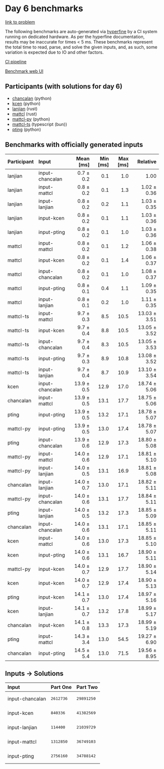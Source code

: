 # Day 6 benchmarks

[link to problem](https://adventofcode.com/2023/day/6)

The following benchmarks are auto-generated via
[hyperfine](https://github.com/sharkdp/hyperfine) by a CI system running on
dedicated hardware. As per the hyperfine documentation, results may be
inaccurate for times < 5 ms. These benchmarks represent the total time to read,
parse, and solve the given inputs, and, as such, some variation is expected due
to IO and other factors.

[CI pipeline](http://ci.papercode.net:8080/teams/main/pipelines/aoc2023)

[Benchmark web UI](https://aoc.ancalagon.black)


## Participants (with solutions for day 6)

- [chancalan](https://github.com/chancalan/aoc2023) (python)
- [kcen](https://github.com/kcen/aoc2023) (python)
- [lanjian](https://github.com/lanjian/aoc-2023) (rust)
- [mattcl](https://github.com/mattcl/aoc2023) (rust)
- [mattcl-py](https://github.com/mattcl/aoc2023-py) (python)
- [mattcl-ts](https://github.com/mattcl/aoc2023-js) (typescript (bun))
- [pting](https://github.com/pting/aoc2023) (python)


## Benchmarks with officially generated inputs

| Participant | Input | Mean [ms] | Min [ms] | Max [ms] | Relative |
|:---|:---|---:|---:|---:|---:|
| lanjian | input-chancalan | 0.7 ± 0.2 | 0.1 | 1.0 | 1.00 |
| lanjian | input-mattcl | 0.8 ± 0.2 | 0.1 | 1.3 | 1.02 ± 0.36 |
| lanjian | input-lanjian | 0.8 ± 0.2 | 0.2 | 1.1 | 1.03 ± 0.35 |
| lanjian | input-kcen | 0.8 ± 0.2 | 0.1 | 1.1 | 1.03 ± 0.36 |
| lanjian | input-pting | 0.8 ± 0.2 | 0.1 | 1.0 | 1.03 ± 0.36 |
| mattcl | input-mattcl | 0.8 ± 0.2 | 0.1 | 1.2 | 1.06 ± 0.38 |
| mattcl | input-kcen | 0.8 ± 0.2 | 0.1 | 1.4 | 1.06 ± 0.37 |
| mattcl | input-chancalan | 0.8 ± 0.2 | 0.1 | 1.0 | 1.08 ± 0.37 |
| mattcl | input-pting | 0.8 ± 0.1 | 0.4 | 1.1 | 1.09 ± 0.35 |
| mattcl | input-lanjian | 0.8 ± 0.1 | 0.2 | 1.0 | 1.11 ± 0.35 |
| mattcl-ts | input-mattcl | 9.7 ± 0.3 | 8.5 | 10.5 | 13.03 ± 3.51 |
| mattcl-ts | input-kcen | 9.7 ± 0.4 | 8.8 | 10.5 | 13.05 ± 3.52 |
| mattcl-ts | input-chancalan | 9.7 ± 0.4 | 8.3 | 10.5 | 13.05 ± 3.53 |
| mattcl-ts | input-pting | 9.7 ± 0.3 | 8.9 | 10.8 | 13.08 ± 3.52 |
| mattcl-ts | input-lanjian | 9.7 ± 0.4 | 8.7 | 10.9 | 13.10 ± 3.54 |
| kcen | input-chancalan | 13.9 ± 0.5 | 12.9 | 17.0 | 18.74 ± 5.06 |
| chancalan | input-mattcl | 13.9 ± 0.5 | 13.1 | 17.7 | 18.75 ± 5.06 |
| pting | input-pting | 13.9 ± 0.5 | 13.2 | 17.1 | 18.78 ± 5.07 |
| mattcl-py | input-pting | 13.9 ± 0.5 | 13.0 | 17.4 | 18.78 ± 5.07 |
| pting | input-chancalan | 13.9 ± 0.6 | 12.9 | 17.3 | 18.80 ± 5.08 |
| mattcl-py | input-mattcl | 14.0 ± 0.6 | 12.9 | 17.1 | 18.81 ± 5.10 |
| mattcl-py | input-lanjian | 14.0 ± 0.5 | 13.1 | 16.9 | 18.81 ± 5.08 |
| chancalan | input-lanjian | 14.0 ± 0.7 | 13.0 | 17.1 | 18.82 ± 5.11 |
| mattcl-py | input-chancalan | 14.0 ± 0.6 | 13.1 | 17.7 | 18.84 ± 5.11 |
| pting | input-lanjian | 14.0 ± 0.5 | 13.2 | 17.3 | 18.85 ± 5.09 |
| chancalan | input-chancalan | 14.0 ± 0.6 | 13.1 | 17.1 | 18.85 ± 5.11 |
| kcen | input-mattcl | 14.0 ± 0.6 | 13.0 | 17.3 | 18.85 ± 5.10 |
| kcen | input-pting | 14.0 ± 0.6 | 13.1 | 16.7 | 18.90 ± 5.11 |
| mattcl-py | input-kcen | 14.0 ± 0.7 | 12.9 | 17.7 | 18.90 ± 5.14 |
| kcen | input-kcen | 14.0 ± 0.7 | 12.9 | 17.4 | 18.90 ± 5.13 |
| pting | input-kcen | 14.1 ± 0.7 | 13.0 | 17.4 | 18.97 ± 5.16 |
| kcen | input-lanjian | 14.1 ± 0.7 | 13.2 | 17.8 | 18.99 ± 5.17 |
| chancalan | input-kcen | 14.1 ± 0.8 | 13.3 | 17.3 | 18.99 ± 5.19 |
| pting | input-mattcl | 14.3 ± 3.4 | 13.0 | 54.5 | 19.27 ± 6.90 |
| chancalan | input-pting | 14.5 ± 5.4 | 13.0 | 71.5 | 19.56 ± 8.95 |


## Inputs -> Solutions

| Input | Part One | Part Two |
|:---|:---|:---|
|input-chancalan|<pre>2612736</pre>|<pre>29891250</pre>|
|input-kcen|<pre>840336</pre>|<pre>41382569</pre>|
|input-lanjian|<pre>114400</pre>|<pre>21039729</pre>|
|input-mattcl|<pre>1312850</pre>|<pre>36749103</pre>|
|input-pting|<pre>2756160</pre>|<pre>34788142</pre>|
